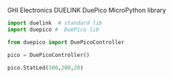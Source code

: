 GHI Electronics DUELINK DuePico MicroPython library

```py
import duelink  # standard lib
import duepico #  DuePico lib

from duepico import DuePicoController

pico = DuePicoController()

pico.StatLed(100,200,20)
```
